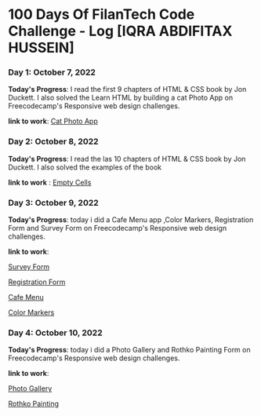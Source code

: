 # 100 Days Of FilanTech Code Challenge - Log [IQRA ABDIFITAX HUSSEIN]

### Day 1: October 7, 2022

**Today's Progress**: I read the first 9 chapters of HTML & CSS book by Jon Duckett. I also solved the Learn HTML by building a cat Photo App on Freecodecamp's Responsive web design challenges.

**link to work**: [Cat Photo App](https://github.com/IQRA-ABDI/100DaysOfFilanTechCode/tree/main/HTML_CSS)

### Day 2: October 8, 2022

**Today's Progress**: I read the las 10 chapters of HTML & CSS book by Jon Duckett. I also solved the examples of the book

**link to work** : 
[Empty Cells](https://github.com/IQRA-ABDI/100DaysOfFilanTechCode/tree/main/HTML_CSS)

### Day 3: October 9, 2022

**Today's Progress**: today i did a Cafe Menu app ,Color Markers, Registration Form and Survey Form on Freecodecamp's Responsive web design challenges.

**link to work**:

[Survey Form](https://github.com/IQRA-ABDI/100DaysOfFilanTechCode/blob/main/HTML_CSS/Survey_Form.html)

[Registration Form](https://github.com/IQRA-ABDI/100DaysOfFilanTechCode/blob/main/HTML_CSS/Registration_Form.html)

[Cafe Menu](https://github.com/IQRA-ABDI/100DaysOfFilanTechCode/blob/main/HTML_CSS/Cafe.Menu.html)

[Color Markers](https://github.com/IQRA-ABDI/100DaysOfFilanTechCode/blob/main/HTML_CSS/Color_Markers.html)

### Day 4: October 10, 2022

**Today's Progress**: today i did a Photo Gallery  and Rothko Painting Form on Freecodecamp's Responsive web design challenges.

**link to work**: 

[Photo Gallery](https://github.com/IQRA-ABDI/100DaysOfFilanTechCode/blob/main/HTML_CSS/PhotoGallery)

[Rothko Painting](https://github.com/IQRA-ABDI/100DaysOfFilanTechCode/blob/main/HTML_CSS/RothkoPainting)


